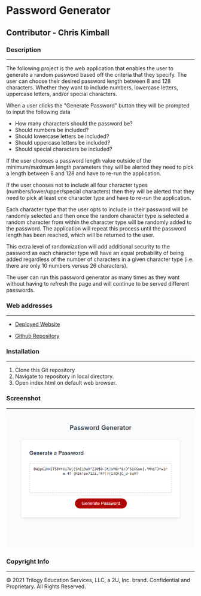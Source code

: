 # Password Generator


## Contributor - Chris Kimball


### Description
---------------
The following project is the web application that enables the user to generate a random password based off the criteria that they specify. The user can choose their desired password length between 8 and 128 characters. Whether they want to include numbers, lowercase letters, uppercase letters, and/or special characters.

When a user clicks the "Generate Password" button they will be prompted to input the following data
* How many characters should the password be?
* Should numbers be included?
* Should lowercase letters be included?
* Should uppercase letters be included?
* Should special characters be included?

If the user chooses a password length value outside of the minimum/maximum length parameters they will be alerted they need to pick a length between 8 and 128 and have to re-run the application.

If the user chooses not to include all four character types (numbers/lower/upper/special characters) then they will be alerted that they need to pick at least one character type and have to re-run the application.

Each character type that the user opts to include in their password will be randomly selected and then once the random character type is selected a random character from within the character type will be randomly added to the password. The application will repeat this process until the password length has been reached, which will be returned to the user.

This extra level of randomization will add additional security to the password as each character type will have an equal probability of being added regardless of the number of characters in a given character type (i.e. there are only 10 numbers versus 26 characters).

The user can run this password generator as many times as they want without having to refresh the page and will continue to be served different passwords.

### Web addresses
---------------
*  [Deployed Website](https://chriskimball.github.io/pw-gen9999/ "Horiseon Social Solution Services")

*  [Github Repository](https://github.com/chriskimball/pw-gen9999 "Github Repo")


### Installation
---------------
1. Clone this Git repository
2. Navigate to repository in local directory.
3. Open index.html on default web browser.


### Screenshot
---------------
![Screenshot of Horseon Social Services Website](./assets/screenshot.png)


### Copyright Info
---------------
© 2021 Trilogy Education Services, LLC, a 2U, Inc. brand. Confidential and Proprietary. All Rights Reserved.